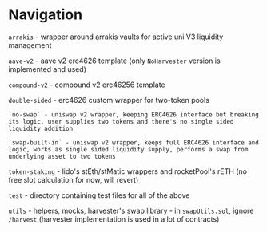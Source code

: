 # Navigation

`arrakis` - wrapper around arrakis vaults for active uni V3 liquidity management

`aave-v2` - aave v2 erc4626 template (only `NoHarvester` version is implemented and used)

`compound-v2` - compound v2 erc46256 template

`double-sided` - erc4626 custom wrapper for two-token pools

    `no-swap` - uniswap v2 wrapper, keeping ERC4626 interface but breaking its logic, user supplies two tokens and there's no single sided liquidity addition

    `swap-built-in` - uniswap v2 wrapper, keeps full ERC4626 interface and logic, works as single sided liquidity supply, performs a swap from underlying asset to two tokens

`token-staking` - lido's stEth/stMatic wrappers and rocketPool's rETH (no free slot calculation for now, will revert)

`test` - directory containing test files for all of the above

`utils` - helpers, mocks, harvester's swap library - in `swapUtils.sol`, ignore `/harvest` (harvester implementation is used in a lot of contracts)
